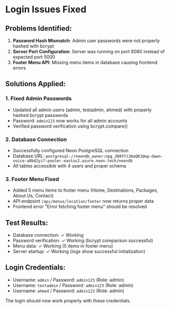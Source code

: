 # Login Issues Fixed

## Problems Identified:
1. **Password Hash Mismatch**: Admin user passwords were not properly hashed with bcrypt
2. **Server Port Configuration**: Server was running on port 8080 instead of expected port 5000
3. **Footer Menu API**: Missing menu items in database causing frontend errors

## Solutions Applied:

### 1. Fixed Admin Passwords
- Updated all admin users (admin, testadmin, ahmed) with properly hashed bcrypt passwords
- Password: `admin123` now works for all admin accounts
- Verified password verification using bcrypt.compare()

### 2. Database Connection
- Successfully configured Neon PostgreSQL connection
- Database URL: `postgresql://neondb_owner:npg_ZN9Ylt3AoQRJ@ep-dawn-voice-a8bd2yi7-pooler.eastus2.azure.neon.tech/neondb`
- All tables accessible with 4 users and proper schema

### 3. Footer Menu Fixed
- Added 5 menu items to footer menu (Home, Destinations, Packages, About Us, Contact)
- API endpoint `/api/menus/location/footer` now returns proper data
- Frontend error "Error fetching footer menu" should be resolved

## Test Results:
- Database connection: ✓ Working
- Password verification: ✓ Working (bcrypt comparison successful)
- Menu data: ✓ Working (5 items in footer menu)
- Server startup: ✓ Working (logs show successful initialization)

## Login Credentials:
- Username: `admin` / Password: `admin123` (Role: admin)
- Username: `testadmin` / Password: `admin123` (Role: admin)  
- Username: `ahmed` / Password: `admin123` (Role: admin)

The login should now work properly with these credentials.